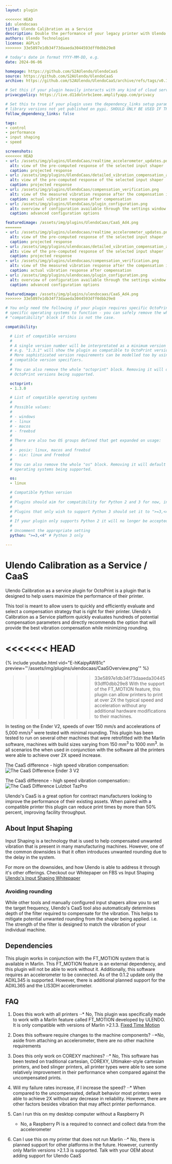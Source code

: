 ```yaml
---
layout: plugin

<<<<<<< HEAD
id: ulendocaas
title: Ulendo Calibration as a Service
description: Double the performance of your legacy printer with Ulendo CaaS. CaaS automatically tunes vibration compensation parameters for firmware using FT-MOTION module, allowing printers to reduce print times by 50% while maintaining high levels of accuracy.
authors: Ulendo Technologies
license: AGPLv3
>>>>>>> 33e5897e1db34f73daaeda3044593dff0dbb29e8

# today's date in format YYYY-MM-DD, e.g.
date: 2024-06-06

homepage: https://github.com/S2AUlendo/UlendoCaaS
source: https://github.com/S2AUlendo/UlendoCaaS
archive: https://github.com/S2AUlendo/UlendoCaaS/archive/refs/tags/v0.1.3.zip

# Set this if your plugin heavily interacts with any kind of cloud services.
privacypolicy: https://live.d11dolnrbc1eee.amplifyapp.com/privacy

# Set this to true if your plugin uses the dependency_links setup parameter to include
# library versions not yet published on pypi. SHOULD ONLY BE USED IF THERE IS NO OTHER OPTION!
follow_dependency_links: false

tags:
- control
- performance
- input shaping
- speed

screenshots:
<<<<<<< HEAD
- url: /assets/img/plugins/UlendoCaas/realtime_accelerometer_updates.png
  alt: view of the pre-computed response of the selected input shaper
  caption: projected response
- url: /assets/img/plugins/UlendoCaas/detailed_vibration_compensation_analysis.png
  alt: view of the pre-computed response of the selected input shaper
  caption: projected response
- url: /assets/img/plugins/UlendoCaas/compensation_verification.png
  alt: view of the measured vibration response after the compensation is applied
  caption: actual vibration response after compensation
- url: /assets/img/plugins/UlendoCaas/plugin_configuration.png
  alt: overview of configuration available through the settings window
  caption: advanced configuration options

featuredimage: /assets/img/plugins/UlendoCaas/CaaS_Ad4.png
=======
- url: /assets/img/plugins/ulendocaas/realtime_accelerometer_updates.png
  alt: view of the pre-computed response of the selected input shaper
  caption: projected response
- url: /assets/img/plugins/ulendocaas/detailed_vibration_compensation_analysis.png
  alt: view of the pre-computed response of the selected input shaper
  caption: projected response
- url: /assets/img/plugins/ulendocaas/compensation_verification.png
  alt: view of the measured vibration response after the compensation is applied
  caption: actual vibration response after compensation
- url: /assets/img/plugins/ulendocaas/plugin_configuration.png
  alt: overview of configuration available through the settings window
  caption: advanced configuration options

featuredimage: /assets/img/plugins/ulendocaas/CaaS_Ad4.png
>>>>>>> 33e5897e1db34f73daaeda3044593dff0dbb29e8

# You only need the following if your plugin requires specific OctoPrint versions or
# specific operating systems to function - you can safely remove the whole
# "compatibility" block if this is not the case.

compatibility:

  # List of compatible versions
  #
  # A single version number will be interpretated as a minimum version requirement,
  # e.g. "1.3.1" will show the plugin as compatible to OctoPrint versions 1.3.1 and up.
  # More sophisticated version requirements can be modelled too by using PEP440
  # compatible version specifiers.
  #
  # You can also remove the whole "octoprint" block. Removing it will default to all
  # OctoPrint versions being supported.

  octoprint:
  - 1.3.0

  # List of compatible operating systems
  #
  # Possible values:
  #
  # - windows
  # - linux
  # - macos
  # - freebsd
  #
  # There are also two OS groups defined that get expanded on usage:
  #
  # - posix: linux, macos and freebsd
  # - nix: linux and freebsd
  #
  # You can also remove the whole "os" block. Removing it will default to all
  # operating systems being supported.

  os:
  - linux

  # Compatible Python version
  #
  # Plugins should aim for compatibility for Python 2 and 3 for now, in which case the value should be ">=2.7,<4".
  #
  # Plugins that only wish to support Python 3 should set it to ">=3,<4".
  #
  # If your plugin only supports Python 2 it will no longer be accepted on the plugin repository.
  #
  # Uncomment the appropriate setting
  python: ">=3,<4" # Python 3 only

---
```


# Ulendo Calibration as a Service / CaaS

Ulendo Calibration as a service plugin for OctoPrint is a plugin that is designed to help users maximize the performance of their printer. 

This tool is meant to allow users to quickly and efficiently evaluate and select a compensation strategy that is right for their printer. Ulendo's Calibration as a Service platform quickly evaluates hundreds of potential compensation parameters and directly recommends the option that will provide the best vibration compensation while minimizing rounding. 

<<<<<<< HEAD
=======

{% include youtube.html vid="E-hKaipyAW81c" preview="'/assets/img/plugins/ulendocaas/CaaSOverview.png'" %}

>>>>>>> 33e5897e1db34f73daaeda3044593dff0dbb29e8
With the support of the FT_MOTION feature, this plugin can allow printers to print at over 2X the typical speed and acceleration without any additional hardware modifications to their machines. 

In testing on the Ender V2, speeds of over 150 mm/s and accelerations of 5,000 mm/s<sup>2</sup> were tested with minimal rounding. This plugin has been tested to run on several other machines that were retrofitted with the Marlin software, machines with build sizes varying from 150 mm<sup>3</sup> to 1000 mm<sup>3</sup>. In all scenarios the when used in conjunction with the software all the printers were able to achieve over 2X speed increase.

The CaaS difference - high speed vibration compensation: 
![The CaaS Difference Ender 3 V2][neov2]

[neov2]: https://github.com/S2AUlendo/UlendoCaaS/blob/main/octoprint_ulendocaas/assets/img/ulendo_autocal/CaaS_Ender3NeoV2.png "The CaaS difference"



The CaaS difference - high speed vibration compensation:: 
![The CaaS Difference Lulzbot TazPro][tazpro]

[tazpro]: https://github.com/S2AUlendo/UlendoCaaS/blob/main/octoprint_ulendocaas/assets/img/ulendo_autocal/CaaS_TazPro.png "The CaaS difference"


Ulendo's CaaS is a great option for contract manufacturers looking to improve the performance of their existing assets. When paired with a compatible printer this plugin can reduce print times by more than 50% percent, improving facility throughput. 


## About Input Shaping
Input Shaping is a technology that is used to help compensated unwanted vibration that is present in many manufacturing machines. However, one of the common downsides is that it often introduces unwanted rounding due to the delay in the system.

For more on the downsides, and how Ulendo is able to address it through it's other offerings. Checkout our Whitepaper on FBS vs Input Shaping
[Ulendo's Input Shaping Whitepaper](https://www.ulendo.io/s/Ulendo-Input-Shaping-Comparison-White-Paper-2023.pdf "Input Shaping Whitepaper")

### Avoiding rounding
While other tools and manually configured input shapers allow you to set the target frequency, Ulendo's CaaS tool also automatically determines depth of the filter required to compensate for the vibration. This helps to mitigate potential unwanted rounding from the shaper being applied. i.e. The strength of the filter is designed to match the vibration of your individual machine.

## Dependencies 
This plugin works in conjunction with the FT_MOTION system that is available in Marlin. This FT_MOTION feature is an external dependency, and this plugin will not be able to work without it. 
Additionally, this software requires an accelerometer to be connected. As of the 0.1.2 update only the ADXL345 is supported. However, there is additional planned support for the ADXL365 and the LIS3DH accelerometer. 

## FAQ
1. Does this work with all printers
    ⋅⋅* No, This plugin was specifically made to work with a Marlin feature called FT_MOTION developed by ULENDO. It is only compatible with versions of Marlin >2.1.3. [Fixed Time Motion](https://marlinfw.org/docs/gcode/M493.html "Fixed Time Motion")

2. Does this software require changes to the machine components?
    ⋅⋅*No, aside from attaching an accelerometer, there are no other machine requirements

3. Does this only work on COREXY machines?
    ⋅⋅* No, This software has been tested on traditional cartesian, COREXY, Ultimaker-style cartesian printers, and bed slinger printers, all printer types were able to see some relatively improvement in their performance when compared against the uncompensated prints. 

4. Will my failure rates increase, if I increase the speed?
    ⋅⋅* When compared to the uncompensated, default behavior most printers were able to achieve 2X without any decrease in reliability. However, there are other factors besides vibration that may affect printer performance.

5. Can I run this on my desktop computer without a Raspberry Pi
    - No, a Raspberry Pi is a required to connect and collect data from the accelerometer

6. Can I use this on my printer that does not run Marlin
    ⋅⋅* No, there is planned support for other platforms in the future. However, currently only Marlin versions >2.1.3 is supported. Talk with your OEM about adding support for Ulendo CaaS